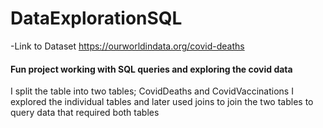 # DataExplorationSQL

-Link to Dataset https://ourworldindata.org/covid-deaths

 <h4>Fun project working with SQL queries and exploring the covid data</h4>
 I split the table into two tables; CovidDeaths and CovidVaccinations
 I explored the individual tables and later used joins to join the two tables to
query data that required both tables

